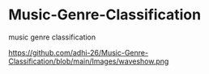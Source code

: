 # Music-Genre-Classification
music genre classification


https://github.com/adhi-26/Music-Genre-Classification/blob/main/Images/waveshow.png
